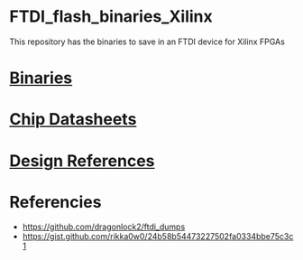 # FTDI_flash_binaries_Xilinx
 This repository has the binaries to save in an FTDI device for Xilinx FPGAs

# [Binaries](./binaries/)

# [Chip Datasheets](./datasheet/)

# [Design References](/design_references/)

# Referencies
- https://github.com/dragonlock2/ftdi_dumps
- https://gist.github.com/rikka0w0/24b58b54473227502fa0334bbe75c3c1